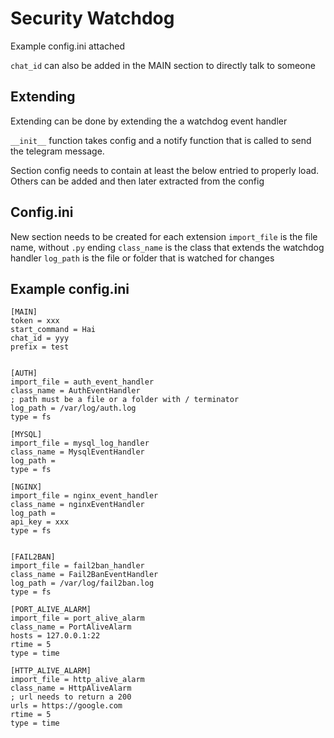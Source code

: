 # Security Watchdog

Example config.ini attached

`chat_id` can also be added in the MAIN section to directly talk to someone

## Extending
Extending can be done by extending the a watchdog event handler

`__init__` function takes config and a notify function that is called to send the telegram message. 

Section config needs to contain at least the below entried to properly load. Others can be added and then later extracted from the config

## Config.ini

New section needs to be created for each extension
`import_file` is the file name, without `.py` ending
`class_name` is the class that extends the watchdog handler
`log_path` is the file or folder that is watched for changes

## Example config.ini

```
[MAIN]
token = xxx
start_command = Hai
chat_id = yyy
prefix = test


[AUTH]
import_file = auth_event_handler
class_name = AuthEventHandler
; path must be a file or a folder with / terminator
log_path = /var/log/auth.log
type = fs

[MYSQL]
import_file = mysql_log_handler
class_name = MysqlEventHandler
log_path = 
type = fs

[NGINX]
import_file = nginx_event_handler
class_name = nginxEventHandler
log_path = 
api_key = xxx
type = fs


[FAIL2BAN]
import_file = fail2ban_handler
class_name = Fail2BanEventHandler
log_path = /var/log/fail2ban.log
type = fs

[PORT_ALIVE_ALARM]
import_file = port_alive_alarm
class_name = PortAliveAlarm
hosts = 127.0.0.1:22
rtime = 5
type = time

[HTTP_ALIVE_ALARM]
import_file = http_alive_alarm
class_name = HttpAliveAlarm
; url needs to return a 200
urls = https://google.com
rtime = 5
type = time
```
